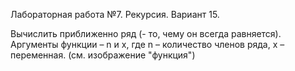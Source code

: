 Лабораторная работа №7. Рекурсия. Вариант 15.

Вычислить приближенно ряд (- то, чему он всегда равняется). Аргументы функции – n и x, где n – количество членов ряда, x – переменная. (см. изображение "функция")
